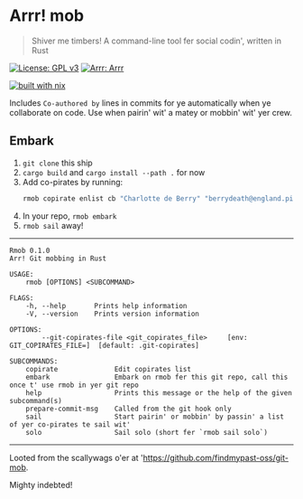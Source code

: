 # Arrr! mob

> Shiver me timbers! A command-line tool fer social codin', written in Rust

[![License: GPL v3](https://img.shields.io/badge/License-GPL%20v3-blue.svg?style=flat-square)](https://www.gnu.org/licenses/gpl-3.0)
[![Arrr: Arrr](https://img.shields.io/badge/pirate-arr-yellow)]()


[![built with nix](https://builtwithnix.org/badge.svg)](https://builtwithnix.org)

Includes `Co-authored by` lines in commits for ye automatically when ye collaborate on code. Use when pairin' wit' a matey or mobbin' wit' yer crew.

## Embark

1. `git clone` this ship
1. `cargo build` and `cargo install --path .` for now
1. Add co-pirates by running:
    ```bash
    rmob copirate enlist cb "Charlotte de Berry" "berrydeath@england.pir"
    ```
1. In your repo, `rmob embark`
1. `rmob sail` away!

---
```
Rmob 0.1.0
Arr! Git mobbing in Rust

USAGE:
    rmob [OPTIONS] <SUBCOMMAND>

FLAGS:
    -h, --help       Prints help information
    -V, --version    Prints version information

OPTIONS:
        --git-copirates-file <git_copirates_file>     [env: GIT_COPIRATES_FILE=]  [default: .git-copirates]

SUBCOMMANDS:
    copirate              Edit copirates list
    embark                Embark on rmob fer this git repo, call this once t' use rmob in yer git repo
    help                  Prints this message or the help of the given subcommand(s)
    prepare-commit-msg    Called from the git hook only
    sail                  Start pairin' or mobbin' by passin' a list of yer co-pirates te sail wit'
    solo                  Sail solo (short fer `rmob sail solo`)
```
---

Looted from the scallywags o'er at 'https://github.com/findmypast-oss/git-mob.

Mighty indebted!
